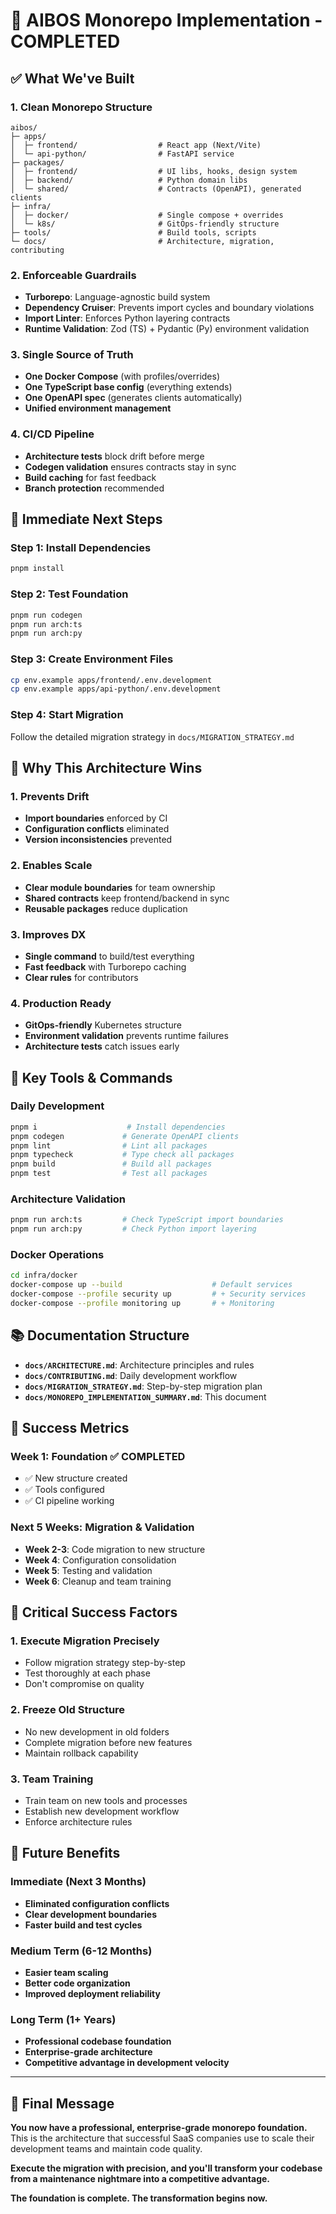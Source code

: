 # 🎯 AIBOS Monorepo Implementation - COMPLETED

## ✅ **What We've Built**

### **1. Clean Monorepo Structure**
```
aibos/
├─ apps/
│  ├─ frontend/                  # React app (Next/Vite)
│  └─ api-python/                # FastAPI service
├─ packages/
│  ├─ frontend/                  # UI libs, hooks, design system
│  ├─ backend/                   # Python domain libs
│  └─ shared/                    # Contracts (OpenAPI), generated clients
├─ infra/
│  ├─ docker/                    # Single compose + overrides
│  └─ k8s/                       # GitOps-friendly structure
├─ tools/                        # Build tools, scripts
└─ docs/                         # Architecture, migration, contributing
```

### **2. Enforceable Guardrails**
- **Turborepo**: Language-agnostic build system
- **Dependency Cruiser**: Prevents import cycles and boundary violations
- **Import Linter**: Enforces Python layering contracts
- **Runtime Validation**: Zod (TS) + Pydantic (Py) environment validation

### **3. Single Source of Truth**
- **One Docker Compose** (with profiles/overrides)
- **One TypeScript base config** (everything extends)
- **One OpenAPI spec** (generates clients automatically)
- **Unified environment management**

### **4. CI/CD Pipeline**
- **Architecture tests** block drift before merge
- **Codegen validation** ensures contracts stay in sync
- **Build caching** for fast feedback
- **Branch protection** recommended

## 🚀 **Immediate Next Steps**

### **Step 1: Install Dependencies**
```bash
pnpm install
```

### **Step 2: Test Foundation**
```bash
pnpm run codegen
pnpm run arch:ts
pnpm run arch:py
```

### **Step 3: Create Environment Files**
```bash
cp env.example apps/frontend/.env.development
cp env.example apps/api-python/.env.development
```

### **Step 4: Start Migration**
Follow the detailed migration strategy in `docs/MIGRATION_STRATEGY.md`

## 🎯 **Why This Architecture Wins**

### **1. Prevents Drift**
- **Import boundaries** enforced by CI
- **Configuration conflicts** eliminated
- **Version inconsistencies** prevented

### **2. Enables Scale**
- **Clear module boundaries** for team ownership
- **Shared contracts** keep frontend/backend in sync
- **Reusable packages** reduce duplication

### **3. Improves DX**
- **Single command** to build/test everything
- **Fast feedback** with Turborepo caching
- **Clear rules** for contributors

### **4. Production Ready**
- **GitOps-friendly** Kubernetes structure
- **Environment validation** prevents runtime failures
- **Architecture tests** catch issues early

## 🔧 **Key Tools & Commands**

### **Daily Development**
```bash
pnpm i                    # Install dependencies
pnpm codegen             # Generate OpenAPI clients
pnpm lint                # Lint all packages
pnpm typecheck           # Type check all packages
pnpm build               # Build all packages
pnpm test                # Test all packages
```

### **Architecture Validation**
```bash
pnpm run arch:ts         # Check TypeScript import boundaries
pnpm run arch:py         # Check Python import layering
```

### **Docker Operations**
```bash
cd infra/docker
docker-compose up --build                    # Default services
docker-compose --profile security up         # + Security services
docker-compose --profile monitoring up       # + Monitoring
```

## 📚 **Documentation Structure**

- **`docs/ARCHITECTURE.md`**: Architecture principles and rules
- **`docs/CONTRIBUTING.md`**: Daily development workflow
- **`docs/MIGRATION_STRATEGY.md`**: Step-by-step migration plan
- **`docs/MONOREPO_IMPLEMENTATION_SUMMARY.md`**: This document

## 🎉 **Success Metrics**

### **Week 1: Foundation** ✅ **COMPLETED**
- ✅ New structure created
- ✅ Tools configured
- ✅ CI pipeline working

### **Next 5 Weeks: Migration & Validation**
- **Week 2-3**: Code migration to new structure
- **Week 4**: Configuration consolidation
- **Week 5**: Testing and validation
- **Week 6**: Cleanup and team training

## 🚨 **Critical Success Factors**

### **1. Execute Migration Precisely**
- Follow migration strategy step-by-step
- Test thoroughly at each phase
- Don't compromise on quality

### **2. Freeze Old Structure**
- No new development in old folders
- Complete migration before new features
- Maintain rollback capability

### **3. Team Training**
- Train team on new tools and processes
- Establish new development workflow
- Enforce architecture rules

## 🔮 **Future Benefits**

### **Immediate (Next 3 Months)**
- **Eliminated configuration conflicts**
- **Clear development boundaries**
- **Faster build and test cycles**

### **Medium Term (6-12 Months)**
- **Easier team scaling**
- **Better code organization**
- **Improved deployment reliability**

### **Long Term (1+ Years)**
- **Professional codebase foundation**
- **Enterprise-grade architecture**
- **Competitive advantage in development velocity**

---

## 🎯 **Final Message**

**You now have a professional, enterprise-grade monorepo foundation.** This is the architecture that successful SaaS companies use to scale their development teams and maintain code quality.

**Execute the migration with precision, and you'll transform your codebase from a maintenance nightmare into a competitive advantage.**

**The foundation is complete. The transformation begins now.**
